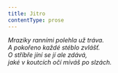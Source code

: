 ```yaml
---
title: Jitro
contentType: prose
---
```


_Mrazíky ranními polehla už tráva.  
A pokořeno každé stéblo zvlášť.  
O stříbře jíní se jí ale zdává,  
jaké v koutcích očí míváš po slzách._
